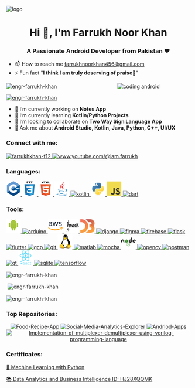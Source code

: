![logo](https://3.bp.blogspot.com/-dB6ndKqIAuI/XdWeOASO5AI/AAAAAAAANZA/MSbT9mh6bukxkI-tqnu_GARIZZV5WNVhQCLcBGAsYHQ/s1600/image1.gif)
<h1 align="center">Hi 👋, I'm Farrukh Noor Khan</h1>
<h3 align="center">A Passionate Android Developer from Pakistan ❤️</h3>

- 📫 How to reach me farrukhnoorkhan456@gmail.com </br>
- ⚡ Fun fact "<b>I think I am truly deserving of praise🤗</b>"
<img align="right" alt="coding android" width="200" src="https://cdn.dribbble.com/users/77598/screenshots/16399264/media/d86ceb1ad552398787fb76f343080aa6.gif">

<p align="left"> <img src="https://komarev.com/ghpvc/?username=engr-farrukh-khan&label=Profile%20views&color=0e75b6&style=flat" alt="engr-farrukh-khan" /> </p>

<p align="left"> <a href="https://github.com/ryo-ma/github-profile-trophy"><img src="https://github-profile-trophy.vercel.app/?username=engr-farrukh-khan&theme=gruvbox&no-frame=true&margin-w=15" alt="engr-farrukh-khan" /></a> </p>

- 🔭 I’m currently working on **Notes App**
- 🌱 I’m currently learning **Kotlin/Python Projects**
- 👯 I’m looking to collaborate on **Two Way Sign Language App**
- 💬 Ask me about **Android Studio, Kotlin, Java, Python, C++, UI/UX**


<h3 align="left">Connect with me:</h3>
<p align="left">
  <a href="https://linkedin.com/in/farrukhkhan-f12" target="blank">
    <img align="center" src="https://raw.githubusercontent.com/rahuldkjain/github-profile-readme-generator/master/src/images/icons/Social/linked-in-alt.svg" alt="farrukhkhan-f12" height="30" width="40" />
  </a>
  <a href="https://www.youtube.com/c/www.youtube.com/@iam.farrukh" target="blank"><img align="center" src="https://raw.githubusercontent.com/rahuldkjain/github-profile-readme-generator/master/src/images/icons/Social/youtube.svg" alt="www.youtube.com/@iam.farrukh" height="30" width="40" /></a>
</p>

<h3 align="left">Languages:</h3>
<p align="left">
  <a href="https://www.w3schools.com/cpp/" target="_blank" rel="noreferrer"> 
    <img src="https://raw.githubusercontent.com/devicons/devicon/master/icons/cplusplus/cplusplus-original.svg" alt="cplusplus" width="40" height="40"/> 
  </a> 
  <a href="https://www.w3schools.com/css/" target="_blank" rel="noreferrer"> 
    <img src="https://raw.githubusercontent.com/devicons/devicon/master/icons/css3/css3-original-wordmark.svg" alt="css3" width="40" height="40"/> 
  </a> 
  <a href="https://www.w3.org/html/" target="_blank" rel="noreferrer"> 
    <img src="https://raw.githubusercontent.com/devicons/devicon/master/icons/html5/html5-original-wordmark.svg" alt="html5" width="40" height="40"/> 
  </a> 
  <a href="https://www.java.com" target="_blank" rel="noreferrer"> 
    <img src="https://raw.githubusercontent.com/devicons/devicon/master/icons/java/java-original.svg" alt="java" width="40" height="40"/> 
  </a> 
  <a href="https://kotlinlang.org" target="_blank" rel="noreferrer"> 
    <img src="https://www.vectorlogo.zone/logos/kotlinlang/kotlinlang-icon.svg" alt="kotlin" width="40" height="40"/> 
  </a> 
  <a href="https://www.python.org" target="_blank" rel="noreferrer"> 
    <img src="https://raw.githubusercontent.com/devicons/devicon/master/icons/python/python-original.svg" alt="python" width="40" height="40"/> 
  </a> 
  <a href="https://developer.mozilla.org/en-US/docs/Web/JavaScript" target="_blank" rel="noreferrer"> 
    <img src="https://raw.githubusercontent.com/devicons/devicon/master/icons/javascript/javascript-original.svg" alt="javascript" width="40" height="40"/> 
  </a> 
  <a href="https://dart.dev" target="_blank" rel="noreferrer"> 
    <img src="https://www.vectorlogo.zone/logos/dartlang/dartlang-icon.svg" alt="dart" width="40" height="40"/> 
  </a> 
</p>
<h3 align="left">Tools:</h3>
<p align="left">
  <a href="https://developer.android.com" target="_blank" rel="noreferrer"> 
    <img src="https://raw.githubusercontent.com/devicons/devicon/master/icons/android/android-original-wordmark.svg" alt="android" width="40" height="40"/> 
  </a> 
  <a href="https://www.arduino.cc/" target="_blank" rel="noreferrer"> 
    <img src="https://cdn.worldvectorlogo.com/logos/arduino-1.svg" alt="arduino" width="40" height="40"/> 
  </a> 
  <a href="https://aws.amazon.com" target="_blank" rel="noreferrer"> 
    <img src="https://raw.githubusercontent.com/devicons/devicon/master/icons/amazonwebservices/amazonwebservices-original-wordmark.svg" alt="aws" width="40" height="40"/> 
  </a> 
  <a href="https://canvasjs.com" target="_blank" rel="noreferrer"> 
    <img src="https://raw.githubusercontent.com/Hardik0307/Hardik0307/master/assets/canvasjs-charts.svg" alt="canvasjs" width="40" height="40"/> 
  </a> 
  <a href="https://d3js.org/" target="_blank" rel="noreferrer"> 
    <img src="https://raw.githubusercontent.com/devicons/devicon/master/icons/d3js/d3js-original.svg" alt="d3js" width="40" height="40"/> 
  </a> 
  <a href="https://www.djangoproject.com/" target="_blank" rel="noreferrer"> 
    <img src="https://cdn.worldvectorlogo.com/logos/django.svg" alt="django" width="40" height="40"/> 
  </a> 
  <a href="https://www.figma.com/" target="_blank" rel="noreferrer"> 
    <img src="https://www.vectorlogo.zone/logos/figma/figma-icon.svg" alt="figma" width="40" height="40"/> 
  </a> 
  <a href="https://firebase.google.com/" target="_blank" rel="noreferrer"> 
    <img src="https://www.vectorlogo.zone/logos/firebase/firebase-icon.svg" alt="firebase" width="40" height="40"/> 
  </a> 
  <a href="https://flask.palletsprojects.com/" target="_blank" rel="noreferrer"> 
    <img src="https://www.vectorlogo.zone/logos/pocoo_flask/pocoo_flask-icon.svg" alt="flask" width="40" height="40"/> 
  </a> 
  <a href="https://flutter.dev" target="_blank" rel="noreferrer"> 
    <img src="https://www.vectorlogo.zone/logos/flutterio/flutterio-icon.svg" alt="flutter" width="40" height="40"/> 
  </a> 
  <a href="https://cloud.google.com" target="_blank" rel="noreferrer"> 
    <img src="https://www.vectorlogo.zone/logos/google_cloud/google_cloud-icon.svg" alt="gcp" width="40" height="40"/> 
  </a> 
  <a href="https://git-scm.com/" target="_blank" rel="noreferrer"> 
    <img src="https://www.vectorlogo.zone/logos/git-scm/git-scm-icon.svg" alt="git" width="40" height="40"/> 
  </a> 
  <a href="https://www.linux.org/" target="_blank" rel="noreferrer"> 
    <img src="https://raw.githubusercontent.com/devicons/devicon/master/icons/linux/linux-original.svg" alt="linux" width="40" height="40"/> 
  </a> 
  <a href="https://www.mathworks.com/" target="_blank" rel="noreferrer"> 
    <img src="https://upload.wikimedia.org/wikipedia/commons/2/21/Matlab_Logo.png" alt="matlab" width="40" height="40"/> 
  </a> 
  <a href="https://mochajs.org" target="_blank" rel="noreferrer"> 
    <img src="https://www.vectorlogo.zone/logos/mochajs/mochajs-icon.svg" alt="mocha" width="40" height="40"/> 
  </a> 
  <a href="https://nodejs.org" target="_blank" rel="noreferrer"> 
    <img src="https://raw.githubusercontent.com/devicons/devicon/master/icons/nodejs/nodejs-original-wordmark.svg" alt="nodejs" width="40" height="40"/> 
  </a> 
  <a href="https://opencv.org/" target="_blank" rel="noreferrer"> 
    <img src="https://www.vectorlogo.zone/logos/opencv/opencv-icon.svg" alt="opencv" width="40" height="40"/> 
  </a> 
  <a href="https://postman.com" target="_blank" rel="noreferrer"> 
    <img src="https://www.vectorlogo.zone/logos/getpostman/getpostman-icon.svg" alt="postman" width="40" height="40"/> 
  </a> 
  <a href="https://www.qt.io/" target="_blank" rel="noreferrer"> 
    <img src="https://upload.wikimedia.org/wikipedia/commons/0/0b/Qt_logo_2016.svg" alt="qt" width="40" height="40"/> 
  </a> 
  <a href="https://reactjs.org/" target="_blank" rel="noreferrer"> 
    <img src="https://raw.githubusercontent.com/devicons/devicon/master/icons/react/react-original-wordmark.svg" alt="react" width="40" height="40"/> 
  </a> 
  <a href="https://www.sqlite.org/" target="_blank" rel="noreferrer"> 
    <img src="https://www.vectorlogo.zone/logos/sqlite/sqlite-icon.svg" alt="sqlite" width="40" height="40"/> 
  </a> 
  <a href="https://www.tensorflow.org" target="_blank" rel="noreferrer"> 
    <img src="https://www.vectorlogo.zone/logos/tensorflow/tensorflow-icon.svg" alt="tensorflow" width="40" height="40"/> 
  </a> 
</p>

<p><img align="center" src="https://github-readme-stats.vercel.app/api/top-langs?username=engr-farrukh-khan&show_icons=true&locale=en&layout=compact" alt="engr-farrukh-khan" /></p>

<p>&nbsp;<img align="center" src="https://github-readme-stats.vercel.app/api?username=engr-farrukh-khan&show_icons=true&locale=en" alt="engr-farrukh-khan" /></p>

<p><img align="center" src="https://github-readme-streak-stats.herokuapp.com/?user=engr-farrukh-khan&" alt="engr-farrukh-khan" /></p>

<h3 align="left">Top Repositories:</h3>
<p align="center">
  <a href="https://github.com/engr-farrukh-khan/Food-Recipe-App" target="_blank">
    <img src="https://github-readme-stats.vercel.app/api/pin/?username=engr-farrukh-khan&repo=Food-Recipe-App&theme=dark" alt="Food-Recipe-App" />
  </a>
  <a href="https://github.com/engr-farrukh-khan/Social-Media-Analytics-Explorer" target="_blank">
    <img src="https://github-readme-stats.vercel.app/api/pin/?username=engr-farrukh-khan&repo=Social-Media-Analytics-Explorer&theme=dark" alt="Social-Media-Analytics-Explorer" />
  </a>
  <a href="https://github.com/engr-farrukh-khan/Andriod-Apps  " target="_blank">
    <img src="https://github-readme-stats.vercel.app/api/pin/?username=engr-farrukh-khan&repo=Andriod-Apps&theme=dark" alt="Andriod-Apps " />
  </a>
    <a href="https://github.com/engr-farrukh-khan/Implementation-of-multiplexer-demultiplexer-using-verilog-programming-language  " target="_blank">
    <img src="https://github-readme-stats.vercel.app/api/pin/?username=engr-farrukh-khan&repo=Implementation-of-multiplexer-demultiplexer-using-verilog-programming-language&theme=dark" alt="Implementation-of-multiplexer-demultiplexer-using-verilog-programming-language" />
  </a>
  <h3 align="left">Certificates:</h3>
<p align="left">
  <a href="https://www.freecodecamp.org/certification/fcc759680e0-5642-41c5-9ef8-9da0ec59afef/machine-learning-with-python-v7">🧠 Machine Learning with Python</a> </br>
  
  <a href="https://digiskills.pk/images/verify/VerifyCertificate_DSTP2.0-BATCH-02.jpg">📚 Data Analytics and Business Intelligence ID: HJ28XQQMK</a>
</p>

